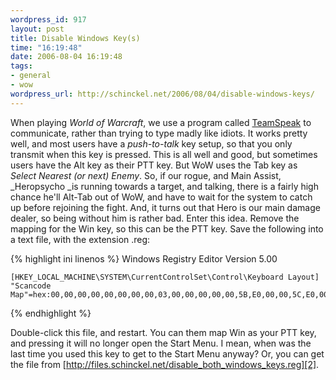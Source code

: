 ```yaml
--- 
wordpress_id: 917
layout: post
title: Disable Windows Key(s)
time: "16:19:48"
date: 2006-08-04 16:19:48
tags: 
- general
- wow
wordpress_url: http://schinckel.net/2006/08/04/disable-windows-keys/
---
```

When playing _World of Warcraft_, we use a program called [TeamSpeak][1] to communicate, rather than trying to type madly like idiots. It works pretty well, and most users have a _push-to-talk_ key setup, so that you only transmit when this key is pressed. This is all well and good, but sometimes users have the Alt key as their PTT key. But WoW uses the Tab key as _Select Nearest (or next) Enemy_. So, if our rogue, and Main Assist, _Heropsycho _is running towards a target, and talking, there is a fairly high chance he'll Alt-Tab out of WoW, and have to wait for the system to catch up before rejoining the fight. And, it turns out that Hero is our main damage dealer, so being without him is rather bad. Enter this idea. Remove the mapping for the Win key, so this can be the PTT key. Save the following into a text file, with the extension .reg: 
    
{% highlight ini linenos %}
    Windows Registry Editor Version 5.00
    
    [HKEY_LOCAL_MACHINE\SYSTEM\CurrentControlSet\Control\Keyboard Layout]
    "Scancode Map"=hex:00,00,00,00,00,00,00,00,03,00,00,00,00,00,5B,E0,00,00,5C,E0,00,00,00,00
{% endhighlight %}

Double-click this file, and restart. You can them map Win as your PTT key, and pressing it will no longer open the Start Menu. I mean, when was the last time you used this key to get to the Start Menu anyway? Or, you can get the file from [http://files.schinckel.net/disable_both_windows_keys.reg][2]. 

   [1]: http://goteamspeak.com
   [2]: http://files.schinckel.net/disable_both_windows_keys.reg

